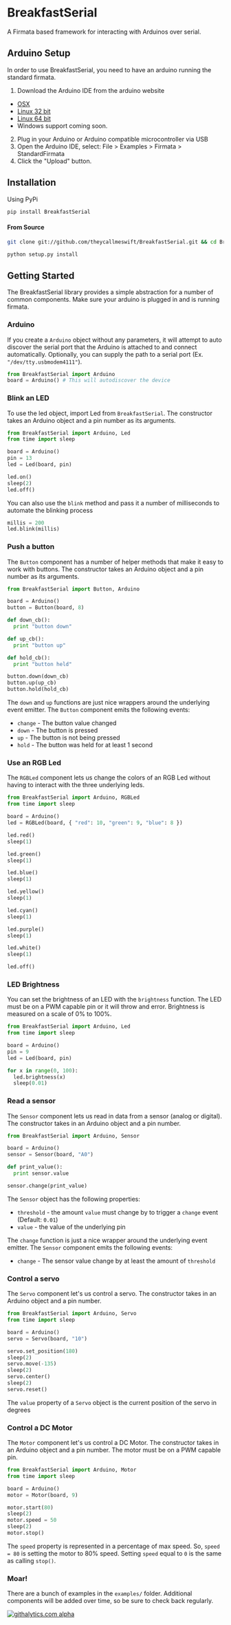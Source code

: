 # BreakfastSerial

A Firmata based framework for interacting with Arduinos over serial.

## Arduino Setup

In order to use BreakfastSerial, you need to have an arduino running the
standard firmata.

1. Download the Arduino IDE from the arduino website
  - [OSX](http://arduino.googlecode.com/files/arduino-1.0-macosx.zip)
  - [Linux 32 bit](http://arduino.googlecode.com/files/arduino-1.0-linux.tgz)
  - [Linux 64 bit](http://arduino.googlecode.com/files/arduino-1.0-linux64.tgz)
  - Windows support coming soon.
2. Plug in your Arduino or Arduino compatible microcontroller via USB
3. Open the Arduino IDE, select: File > Examples > Firmata > StandardFirmata
4. Click the "Upload" button.

## Installation

Using PyPi

``` bash
pip install BreakfastSerial
```

#### From Source

``` bash
git clone git://github.com/theycallmeswift/BreakfastSerial.git && cd BreakfastSerial

python setup.py install
```

## Getting Started

The BreakfastSerial library provides a simple abstraction for a number of
common components.  Make sure your arduino is plugged in and is running firmata.

### Arduino

If you create a `Arduino` object without any parameters, it will attempt to auto discover 
the serial port that the Arduino is attached to and connect automatically.  Optionally,
you can supply the path to a serial port (Ex. `"/dev/tty.usbmodem4111"`).

``` python
from BreakfastSerial import Arduino
board = Arduino() # This will autodiscover the device
```

### Blink an LED

To use the led object, import Led from `BreakfastSerial`.  The constructor takes an
Arduino object and a pin number as its arguments.

``` python
from BreakfastSerial import Arduino, Led
from time import sleep

board = Arduino()
pin = 13
led = Led(board, pin)

led.on()
sleep(2)
led.off()
```

You can also use the `blink` method and pass it a number of milliseconds to automate the blinking process

``` python
millis = 200
led.blink(millis)
```

### Push a button

The `Button` component has a number of helper methods that make it easy to work with buttons.
The constructor takes an Arduino object and a pin number as its arguments.

``` python
from BreakfastSerial import Button, Arduino

board = Arduino()
button = Button(board, 8)

def down_cb():
  print "button down"

def up_cb():
  print "button up"

def hold_cb():
  print "button held"

button.down(down_cb)
button.up(up_cb)
button.hold(hold_cb)
```

The `down` and `up` functions are just nice wrappers around the underlying event emitter.  The `Button`
component emits the following events:

 - `change` - The button value changed
 - `down` - The button is pressed
 - `up` - The button is not being pressed
 - `hold` - The button was held for at least 1 second

### Use an RGB Led

The `RGBLed` component lets us change the colors of an RGB Led without having to
interact with the three underlying leds.

```python
from BreakfastSerial import Arduino, RGBLed
from time import sleep

board = Arduino()
led = RGBLed(board, { "red": 10, "green": 9, "blue": 8 })

led.red()
sleep(1)

led.green()
sleep(1)

led.blue()
sleep(1)

led.yellow()
sleep(1)

led.cyan()
sleep(1)

led.purple()
sleep(1)

led.white()
sleep(1)

led.off()
```

### LED Brightness

You can set the brightness of an LED with the `brightness` function.  The LED
must be on a PWM capable pin or it will throw and error.  Brightness is
measured on a scale of 0% to 100%.

```python
from BreakfastSerial import Arduino, Led
from time import sleep

board = Arduino()
pin = 9
led = Led(board, pin)

for x in range(0, 100):
  led.brightness(x)
  sleep(0.01)
```

### Read a sensor

The `Sensor` component lets us read in data from a sensor (analog or digital).  The constructor takes in
an Arduino object and a pin number.

``` python
from BreakfastSerial import Arduino, Sensor

board = Arduino()
sensor = Sensor(board, "A0")

def print_value():
  print sensor.value

sensor.change(print_value)
```

The `Sensor` object has the following properties:

 - `threshold` - the amount `value` must change by to trigger a `change`
   event (Default: `0.01`)
 - `value` - the value of the underlying pin

The `change` function is just a nice wrapper around the underlying event emitter.  The `Sensor`
component emits the following events:

 - `change` - The sensor value change by at least the amount of `threshold`

### Control a servo
 
The `Servo` component let's us control a servo.  The constructor takes in
an Arduino object and a pin number.
 
``` python
from BreakfastSerial import Arduino, Servo
from time import sleep

board = Arduino()
servo = Servo(board, "10")

servo.set_position(180)
sleep(2)
servo.move(-135)
sleep(2)
servo.center()
sleep(2)
servo.reset()
```

The `value` property of a `Servo` object is the current position of the servo in degrees

### Control a DC Motor
 
The `Motor` component let's us control a DC Motor.  The constructor takes in
an Arduino object and a pin number.  The motor must be on a PWM capable pin.
 
``` python
from BreakfastSerial import Arduino, Motor
from time import sleep

board = Arduino()
motor = Motor(board, 9)

motor.start(80)
sleep(2)
motor.speed = 50
sleep(2)
motor.stop()
```

The `speed` property is represented in a percentage of max speed.  So, `speed
= 80` is setting the motor to 80% speed.  Setting `speed` equal to `0` is the 
same as calling `stop()`.

### Moar!

There are a bunch of examples in the `examples/` folder.  Additional components
will be added over time, so be sure to check back regularly.

[![githalytics.com alpha](https://cruel-carlota.pagodabox.com/c3bf610a9c47da4e52190bf67b5d953c "githalytics.com")](http://githalytics.com/theycallmeswift/BreakfastSerial)
